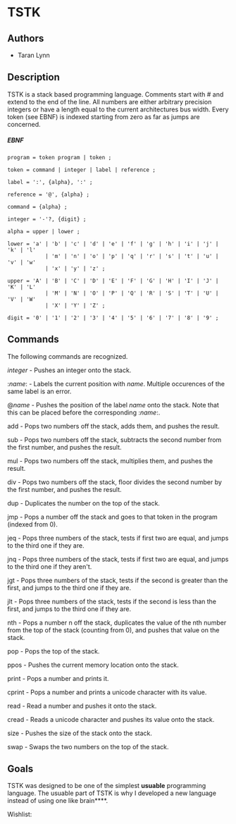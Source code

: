 # TSTK

## Authors

- Taran Lynn

## Description

TSTK is a stack based programming language. Comments start with \# and extend to
the end of the line. All numbers are either arbitrary precision integers or have
a length equal to the current architectures bus width. Every token (see EBNF) is
indexed starting from zero as far as jumps are concerned.

##### EBNF

```
program = token program | token ;

token = command | integer | label | reference ;

label = ':', {alpha}, ':' ;

reference = '@', {alpha} ;

command = {alpha} ;

integer = '-'?, {digit} ;

alpha = upper | lower ;

lower = 'a' | 'b' | 'c' | 'd' | 'e' | 'f' | 'g' | 'h' | 'i' | 'j' | 'k' | 'l'
            | 'm' | 'n' | 'o' | 'p' | 'q' | 'r' | 's' | 't' | 'u' | 'v' | 'w'
            | 'x' | 'y' | 'z' ;

upper = 'A' | 'B' | 'C' | 'D' | 'E' | 'F' | 'G' | 'H' | 'I' | 'J' | 'K' | 'L'
            | 'M' | 'N' | 'O' | 'P' | 'Q' | 'R' | 'S' | 'T' | 'U' | 'V' | 'W'
            | 'X' | 'Y' | 'Z' ;

digit = '0' | '1' | '2' | '3' | '4' | '5' | '6' | '7' | '8' | '9' ;
```

## Commands

The following commands are recognized.

*integer* - Pushes an integer onto the stack.

:*name*: - Labels the current position with *name*. Multiple occurences of the
same label is an error.

@*name* - Pushes the position of the label *name* onto the stack. Note that this
can be placed before the corresponding :*name*:.

add - Pops two numbers off the stack, adds them, and pushes the result.

sub - Pops two numbers off the stack, subtracts the second number from the first
number, and pushes the result.

mul - Pops two numbers off the stack, multiplies them, and pushes the result.

div - Pops two numbers off the stack, floor divides the second number by the
first number, and pushes the result.

dup - Duplicates the number on the top of the stack.

jmp - Pops a number off the stack and goes to that token in the program (indexed
from 0).

jeq - Pops three numbers of the stack, tests if first two are equal, and jumps
to the third one if they are.

jnq - Pops three numbers of the stack, tests if first two are equal, and jumps
to the third one if they aren't.

jgt - Pops three numbers of the stack, tests if the second is greater than the
first, and jumps to the third one if they are.

jlt - Pops three numbers of the stack, tests if the second is less than the
first, and jumps to the third one if they are.

nth - Pops a number n off the stack, duplicates the value of the nth number from
the top of the stack (counting from 0), and pushes that value on the stack.

pop - Pops the top of the stack.

ppos - Pushes the current memory location onto the stack.

print - Pops a number and prints it.

cprint - Pops a number and prints a unicode character with its value.

read - Read a number and pushes it onto the stack.

cread - Reads a unicode character and pushes its value onto the stack.

size - Pushes the size of the stack onto the stack.

swap - Swaps the two numbers on the top of the stack.

## Goals

TSTK was designed to be one of the simplest **usuable** programming
language. The usuable part of TSTK is why I developed a new language instead of
using one like brain\*\*\*\*.

Wishlist: